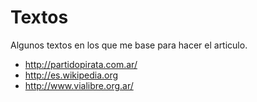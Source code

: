 # Textos

Algunos textos en los que me base para hacer el articulo.

* http://partidopirata.com.ar/
* http://es.wikipedia.org
* http://www.vialibre.org.ar/

